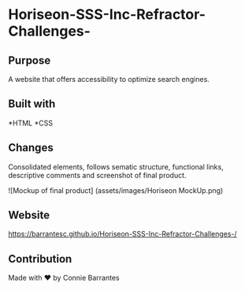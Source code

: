 # Horiseon-SSS-Inc-Refractor-Challenges-

## Purpose
A website that offers accessibility to optimize search engines.

## Built with
*HTML
*CSS

## Changes
Consolidated elements, follows sematic structure, functional links, descriptive comments and screenshot of final product. 

![Mockup of final product] (assets/images/Horiseon MockUp.png)

## Website
https://barrantesc.github.io/Horiseon-SSS-Inc-Refractor-Challenges-/

## Contribution
Made with ❤️ by Connie Barrantes